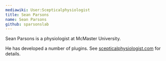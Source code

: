 ```yaml
---
mediawiki: User:Scepticalphysiologist
title: Sean Parsons
name: Sean Parsons
github: sparsonslab
---
```


Sean Parsons is a physiologist at McMaster University.

He has developed a number of plugins. See [scepticalphysiologist.com](http://scepticalphysiologist.com/code/code.html) for details.
